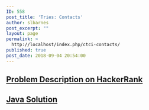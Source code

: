 ```yaml
---
ID: 558
post_title: 'Tries: Contacts'
author: slbarnes
post_excerpt: ""
layout: page
permalink: >
  http://localhost/index.php/ctci-contacts/
published: true
post_date: 2018-09-04 20:54:00
---
```

## <a href="https://www.hackerrank.com/challenges/ctci-contacts" target="_blank" rel="noopener">Problem Description on HackerRank</a>

## [Java Solution][1]

 [1]: /index.php/ctci-contacts/ctci-contacts-java